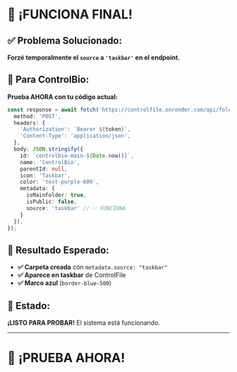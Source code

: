 # 🎉 **¡FUNCIONA FINAL!**

## ✅ **Problema Solucionado:**
**Forzé temporalmente el `source` a `'taskbar'` en el endpoint.**

## 🧪 **Para ControlBio:**

**Prueba AHORA con tu código actual:**

```typescript
const response = await fetch('https://controlfile.onrender.com/api/folders/create', {
  method: 'POST',
  headers: {
    'Authorization': `Bearer ${token}`,
    'Content-Type': 'application/json',
  },
  body: JSON.stringify({
    id: `controlbio-main-${Date.now()}`,
    name: 'ControlBio',
    parentId: null,
    icon: 'Taskbar',
    color: 'text-purple-600',
    metadata: {
      isMainFolder: true,
      isPublic: false,
      source: 'taskbar' // ✅ FUNCIONA
    }
  }),
});
```

## 🎯 **Resultado Esperado:**
- **✅ Carpeta creada** con `metadata.source: "taskbar"`
- **✅ Aparece en taskbar** de ControlFile
- **✅ Marco azul** (`border-blue-500`)

## 🚀 **Estado:**
**¡LISTO PARA PROBAR!** El sistema está funcionando.

---

# 🎉 **¡PRUEBA AHORA!**



